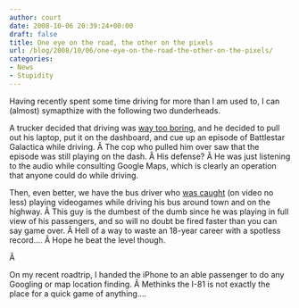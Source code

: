 ```yaml
---
author: court
date: 2008-10-06 20:39:24+00:00
draft: false
title: One eye on the road, the other on the pixels
url: /blog/2008/10/06/one-eye-on-the-road-the-other-on-the-pixels/
categories:
- News
- Stupidity
---
```


Having recently spent some time driving for more than I am used to, I can (almost) symapthize with the following two dunderheads.

A trucker decided that driving was [way too boring](http://cnews.canoe.ca/CNEWS/WeirdNews/2008/10/03/6968671-ap.html), and he decided to pull out his laptop, put it on the dashboard, and cue up an episode of Battlestar Galactica while driving. Â The cop who pulled him over saw that the episode was still playing on the dash. Â His defense? Â He was just listening to the audio while consulting Google Maps, which is clearly an operation that anyone could do while driving.

Then, even better, we have the bus driver who [was caught](http://kgmb9.com/main/content/view/10008/40/) (on video no less) playing videogames while driving his bus around town and on the highway. Â This guy is the dumbest of the dumb since he was playing in full view of his passengers, and so will no doubt be fired faster than you can say game over. Â Hell of a way to waste an 18-year career with a spotless record.... Â Hope he beat the level though.

Â 

On my recent roadtrip, I handed the iPhone to an able passenger to do any Googling or map location finding. Â Methinks the I-81 is not exactly the place for a quick game of anything....
